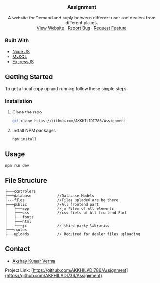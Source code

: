 <!-- PROJECT LOGO -->
<br />
<p align="center">
  

  <h3 align="center">Assignment</h3>

  <p align="center">
    A website for Demand and suply between different user and dealers from different places.
    <br />
    <a href="https://oer1.herokuapp.com/">View Website</a>
    ·
    <a href="#">Report Bug</a>
    ·
    <a href="#">Request Feature</a>
  </p>
</p>




<!-- ABOUT THE PROJECT -->



### Built With

* [Node JS]()
* [MySQL]()
* [ExpressJS]()

<!-- GETTING STARTED -->
## Getting Started

To get a local copy up and running follow these simple steps.

### Installation

1. Clone the repo
   ```sh
   git clone https://github.com/AKKHILADI786/Assignment
   ```
2. Install NPM packages
   ```sh
   npm install
   ```

## Usage

```npm run dev```


## File Structure

```
├───controlers          
├───database            //Database Models
|---files               //Files upladed are be there
├───public              //All frontend part
│   ├───app             //js Files of All elements   
│   ├───css             //css fiels of All frontend Part
│   ├───fonts                
│   ├───html                
│   └───js              // third party libraries
├───routes
├───uploads             // Required for dealer files uploading

```

<!-- CONTACT -->
## Contact


- [Akshay Kumar Verma](https://github.com/Akkhiladi786)


Project Link: [https://github.com/AKKHILADI786/Assignment](https://github.com/AKKHILADI786/Assignment)